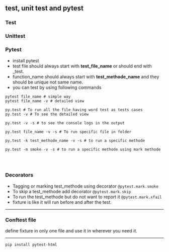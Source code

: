 ## test, unit test and pytest

### Test



### Unittest



### Pytest

- install pytest
- test file should always start with **test_file_name** or should end with _test.
- function_name should always start with **test_methode_name** and they should be unique not same name.
- you can test by using following commands

```shell
pytest file_name # simple way
pytest file_name -v # detailed view

py.test # To run all the file having word test as tests cases
py.test -v # To see the detailed view

py.test -v -s # to see the console logs in the output

py.test file_name -v -s # To run specific file in folder

py.test -k test_methode_name -v -s # to run a specific methode

py.test -m smoke -v -s # to run a specific methode using mark methode




```



### Decorators

- Tagging or marking test_methode using decorator `@pytest.mark.smoke` 
- To skip a test_methode add decorator `@pytest.mark.skip`
- To run the test_methode but do not want to report it `@pytest.mark.xfail`
- fixture is like it will run before and after the test.

----



### Conftest file

define fixture in only one file and use it in wherever you need it.

---

```shell
pip install pytest-html
```


